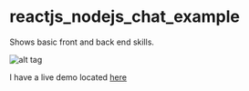 # reactjs_nodejs_chat_example
Shows basic front and back end skills.

![alt tag](https://github.com/logicalThinker91/reactjs_nodejs_chat_example/blob/master/example.png?raw=true)

I have a live demo located [here](http://54.85.5.71:3500/)
